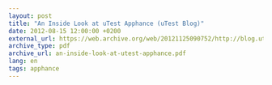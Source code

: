 ```yaml
---
layout: post
title: "An Inside Look at uTest Apphance (uTest Blog)"
date: 2012-08-15 12:00:00 +0200
external_url: https://web.archive.org/web/20121125090752/http://blog.utest.com/an-inside-look-at-utest-apphance/2012/08/
archive_type: pdf
archive_url: an-inside-look-at-utest-apphance.pdf
lang: en
tags: apphance
---
```

